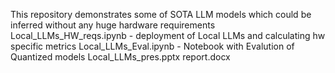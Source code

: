 This repository demonstrates some of SOTA LLM models which could be inferred without any huge hardware requirements
Local_LLMs_HW_reqs.ipynb - deployment of Local LLMs and calculating hw specific metrics
Local_LLMs_Eval.ipynb - Notebook with Evalution of Quantized models
Local_LLMs_pres.pptx
report.docx
